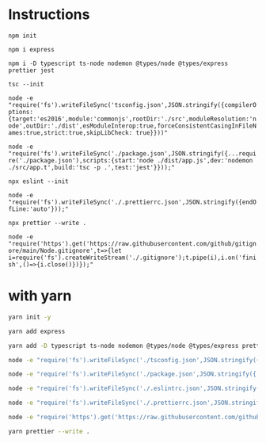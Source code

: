 # Instructions

`npm init`

`npm i express`

`npm i -D typescript ts-node nodemon @types/node @types/express prettier jest`

`tsc --init`

`node -e "require('fs').writeFileSync('tsconfig.json',JSON.stringify({compilerOptions:{target:'es2016',module:'commonjs',rootDir:'./src',moduleResolution:'node',outDir:'./dist',esModuleInterop:true,forceConsistentCasingInFileNames:true,strict:true,skipLibCheck: true}}))"`

`node -e "require('fs').writeFileSync('./package.json',JSON.stringify({...require('./package.json'),scripts:{start:'node ./dist/app.js',dev:'nodemon ./src/app.t',build:'tsc -p .',test:'jest'}}));"`

`npx eslint --init`

`node -e "require('fs').writeFileSync('./.prettierrc.json',JSON.stringify({endOfLine:'auto'}));"`

`npx prettier --write .`

`node -e "require('https').get('https://raw.githubusercontent.com/github/gitignore/main/Node.gitignore',t=>{let i=require('fs').createWriteStream('./.gitignore');t.pipe(i),i.on('finish',()=>{i.close()})});"`


# with yarn

```bash
yarn init -y

yarn add express

yarn add -D typescript ts-node nodemon @types/node @types/express prettier jest eslint @typescript-eslint/eslint-plugin @typescript-eslint/parser

node -e "require('fs').writeFileSync('./tsconfig.json',JSON.stringify({compilerOptions:{target:'es2016',module:'commonjs',rootDir:'./src',moduleResolution:'node',outDir:'./dist',esModuleInterop:true,forceConsistentCasingInFileNames:true,strict:true,skipLibCheck: true}}))"

node -e "require('fs').writeFileSync('./package.json',JSON.stringify({...require('./package.json'),scripts:{start:'node ./dist/app.js',dev:'nodemon ./src/app.t',build:'tsc -p .',test:'jest'}}));"

node -e "require('fs').writeFileSync('./.eslintrc.json',JSON.stringify({env:{browser:true,es2021:true},extends:['eslint:recommended','plugin:@typescript-eslint/recommended'],parser:'@typescript-eslint/parser',parserOptions:{ecmaVersion:'latest',sourceType:'module'},plugins:['@typescript-eslint'],rules:{}}))"

node -e "require('fs').writeFileSync('./.prettierrc.json',JSON.stringify({endOfLine:'auto'}));"

node -e "require('https').get('https://raw.githubusercontent.com/github/gitignore/main/Node.gitignore',t=>{let i=require('fs').createWriteStream('./.gitignore');t.pipe(i),i.on('finish',()=>{i.close()})});"

yarn prettier --write .
```
